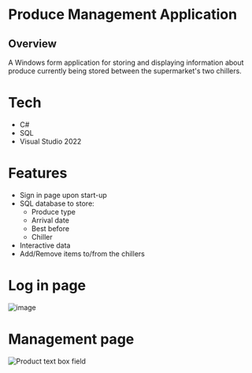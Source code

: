 # Produce Management Application

## Overview

A Windows form application for storing and displaying information about produce currently being stored between the supermarket's two chillers.

# Tech
  - C#
  - SQL
  - Visual Studio 2022

# Features
  - Sign in page upon start-up
  - SQL database to store:
      - Produce type
      - Arrival date
      - Best before
      - Chiller
  - Interactive data
  - Add/Remove items to/from the chillers

<!-- Photos -->
# Log in page 
![image](https://github.com/user-attachments/assets/b8adc76f-83f9-4bb8-9cf8-e3659b3d99ba)

# Management page

![Product text box field](https://github.com/user-attachments/assets/c9277c25-7a80-4247-b428-8d8c8f8401e7)

